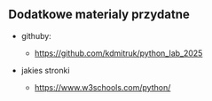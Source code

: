 ## Dodatkowe materialy przydatne

* githuby:
  - https://github.com/kdmitruk/python_lab_2025

* jakies stronki
  - https://www.w3schools.com/python/
